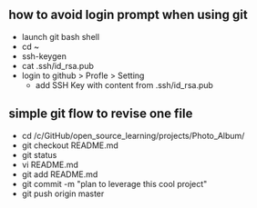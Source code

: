 ## how to avoid login prompt when using git
- launch git bash shell
- cd ~
- ssh-keygen
- cat .ssh/id_rsa.pub
- login to github > Profle > Setting
  - add SSH Key with content from .ssh/id_rsa.pub
  
  
## simple git flow to revise one file
- cd /c/GitHub/open_source_learning/projects/Photo_Album/
- git checkout README.md
- git status
- vi README.md
- git add README.md
- git commit -m "plan to leverage this cool project"
- git push origin master

